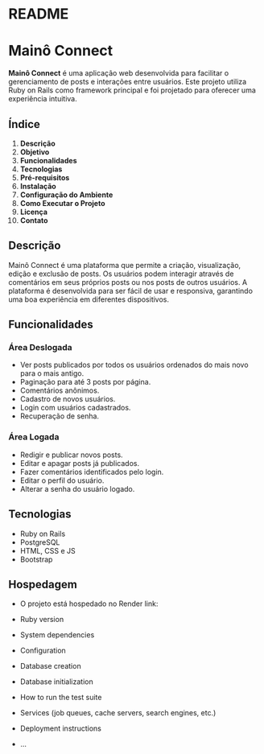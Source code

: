 # README

# Mainô Connect

**Mainô Connect** é uma aplicação web desenvolvida para facilitar o gerenciamento de posts e interações entre usuários. Este projeto utiliza Ruby on Rails como framework principal e foi projetado para oferecer uma experiência intuitiva.

## Índice

1. **Descrição**
2. **Objetivo**
3. **Funcionalidades**
4. **Tecnologias**
5. **Pré-requisitos**
6. **Instalação**
7. **Configuração do Ambiente**
8. **Como Executar o Projeto**
9. **Licença**
10. **Contato**

## Descrição

Mainô Connect é uma plataforma que permite a criação, visualização, edição e exclusão de posts. Os usuários podem interagir através de comentários em seus próprios posts ou nos posts de outros usuários. A plataforma é desenvolvida para ser fácil de usar e responsiva, garantindo uma boa experiência em diferentes dispositivos.

## Funcionalidades

### Área Deslogada
- Ver posts publicados por todos os usuários ordenados do mais novo para o mais antigo.
- Paginação para até 3 posts por página.
- Comentários anônimos.
- Cadastro de novos usuários.
- Login com usuários cadastrados.
- Recuperação de senha.

### Área Logada
- Redigir e publicar novos posts.
- Editar e apagar posts já publicados.
- Fazer comentários identificados pelo login.
- Editar o perfil do usuário.
- Alterar a senha do usuário logado.

## Tecnologias

- Ruby on Rails
- PostgreSQL
- HTML, CSS e JS
- Bootstrap

## Hospedagem

- O projeto está hospedado no Render 
link: 








* Ruby version

* System dependencies

* Configuration

* Database creation

* Database initialization

* How to run the test suite

* Services (job queues, cache servers, search engines, etc.)

* Deployment instructions

* ...

